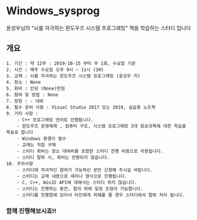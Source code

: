 # Windows_sysprog
윤성우님의 "뇌를 자극하는 윈도우즈 시스템 프로그래밍" 책을 학습하는 스터디 입니다
  ## 개요
    1. 기간 : 약 12주 : 2019-10-15 부터 주 1회, 수요일 기준
    2. 시간 : 매주 수요일 오후 9시 ~ 11시 (2H)
    3. 교재 : 뇌를 자극하는 윈도우즈 시스템 프로그래밍 (윤성우 저)
    4. 장소 : None 
    5. 회비 : 인당 (None)만원                         
    6. 참여 및 방법 : None
    7. 정원 : - 내외
    8. 필수 준비 사항 : Visual Studio 2017 또는 2019, 실습용 노트북
    9. 기타 사항 :
        - C++ 프로그래밍 언어로 진행됩니다.
        - 윈도우즈 운영체제 , 컴퓨터 구조, 시스템 프로그래밍 3대 컴공과목에 대한 학습을 목표로 합니다
        - Windows 환경이 필수
        - 교재는 직접 구매 
        - 스터디 회비는 장소 대여비를 포함한 스터디 진행 비용으로 이용됩니다.
        - 스터디 탈퇴 시, 회비는 반환되지 않습니다.     
    10. 주의사항
        - 스터디에 적극적인 참여가 가능하신 분만 신청해 주시길 바랍니다.
        - 스터디는 교재 내용으로 세미나 형식으로 진행됩니다. 
        - C, C++, Win32 API에 대해서는 스터디 하지 않습니다.
        - 스터디는 진행하는 동안, 합의 하에 일정 조정이 가능합니다.
        - 스터디를 진행함에 있어서 타인에게 피해를 줄 경우 스터디에서 탈퇴 처리 됩니다.  
  ### 함께 진행해보시죠!!
